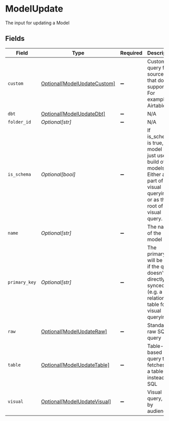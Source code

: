 # ModelUpdate

The input for updating a Model


## Fields

| Field                                                                                                                                    | Type                                                                                                                                     | Required                                                                                                                                 | Description                                                                                                                              |
| ---------------------------------------------------------------------------------------------------------------------------------------- | ---------------------------------------------------------------------------------------------------------------------------------------- | ---------------------------------------------------------------------------------------------------------------------------------------- | ---------------------------------------------------------------------------------------------------------------------------------------- |
| `custom`                                                                                                                                 | [Optional[ModelUpdateCustom]](../../models/shared/modelupdatecustom.md)                                                                  | :heavy_minus_sign:                                                                                                                       | Custom query for sources that doesn't support sql. For example, Airtable.                                                                |
| `dbt`                                                                                                                                    | [Optional[ModelUpdateDbt]](../../models/shared/modelupdatedbt.md)                                                                        | :heavy_minus_sign:                                                                                                                       | N/A                                                                                                                                      |
| `folder_id`                                                                                                                              | *Optional[str]*                                                                                                                          | :heavy_minus_sign:                                                                                                                       | N/A                                                                                                                                      |
| `is_schema`                                                                                                                              | *Optional[bool]*                                                                                                                         | :heavy_minus_sign:                                                                                                                       | If is_schema is true, the model is just used to build other models.<br/>Either as part of visual querying, or as the root of a visual query. |
| `name`                                                                                                                                   | *Optional[str]*                                                                                                                          | :heavy_minus_sign:                                                                                                                       | The name of the model                                                                                                                    |
| `primary_key`                                                                                                                            | *Optional[str]*                                                                                                                          | :heavy_minus_sign:                                                                                                                       | The primary key will be null if the query doesn't get directly synced (e.g. a relationship table for visual querying)                    |
| `raw`                                                                                                                                    | [Optional[ModelUpdateRaw]](../../models/shared/modelupdateraw.md)                                                                        | :heavy_minus_sign:                                                                                                                       | Standard raw SQL query                                                                                                                   |
| `table`                                                                                                                                  | [Optional[ModelUpdateTable]](../../models/shared/modelupdatetable.md)                                                                    | :heavy_minus_sign:                                                                                                                       | Table-based query that fetches on a table instead of SQL                                                                                 |
| `visual`                                                                                                                                 | [Optional[ModelUpdateVisual]](../../models/shared/modelupdatevisual.md)                                                                  | :heavy_minus_sign:                                                                                                                       | Visual query, used by audience                                                                                                           |